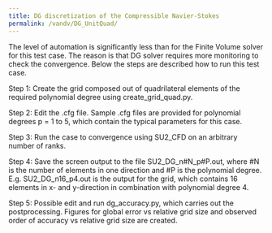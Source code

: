 ```yaml
---
title: DG discretization of the Compressible Navier-Stokes
permalink: /vandv/DG_UnitQuad/
---
```


The level of automation is significantly less than for the Finite Volume solver for this test case. The reason is that DG solver requires more monitoring to check the convergence. Below the steps are described how to run this test case.

Step 1: Create the grid composed out of quadrilateral elements of the required polynomial degree using create_grid_quad.py.

Step 2: Edit the .cfg file. Sample .cfg files are provided for polynomial degrees p = 1 to 5, which contain the typical parameters for this case.

Step 3: Run the case to convergence using SU2_CFD on an arbitrary number of ranks.

Step 4: Save the screen output to the file SU2_DG_n#N_p#P.out, where #N is the number of elements in one direction and #P is the polynomial degree. E.g. SU2_DG_n16_p4.out is the output for the grid, which contains 16 elements in x- and y-direction in combination with polynomial degree 4.

Step 5: Possible edit and run dg_accuracy.py, which carries out the postprocessing. Figures for global error vs relative grid size and observed order of accuracy vs relative grid size are created.
